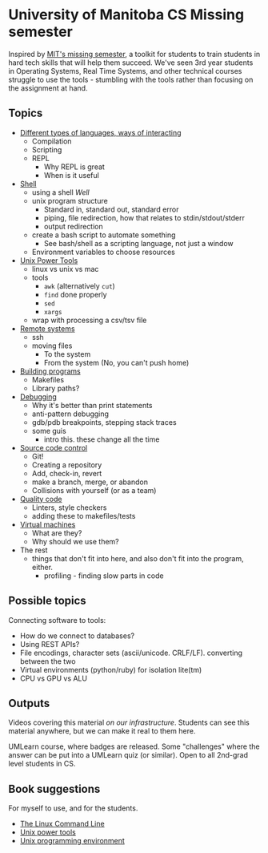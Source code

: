 
University of Manitoba CS Missing semester
==========================================

Inspired by [MIT's missing semester](https://missing.csail.mit.edu/), a toolkit for
students to train students in hard tech skills that will help them succeed.
We've seen 3rd year students in Operating Systems, Real Time Systems, and other
technical courses struggle to use the tools - stumbling with the tools rather than
focusing on the assignment at hand.

Topics
------

* [Different types of languages, ways of interacting](languages)
  * Compilation
  * Scripting
  * REPL
    * Why REPL is great
    * When is it useful
* [Shell](shell)
  * using a shell _Well_
  * unix program structure
    * Standard in, standard out, standard error
    * piping, file redirection, how that relates to stdin/stdout/stderr
    * output redirection
  * create a bash script to automate something
    * See bash/shell as a scripting language, not just a window
  * Environment variables to choose resources
* [Unix Power Tools](unix)
  * linux vs unix vs mac
  * tools
    * `awk` (alternatively `cut`)
    * `find` done properly
    * `sed`
    * `xargs`
  * wrap with processing a csv/tsv file
* [Remote systems](remote)
  * ssh
  * moving files
    * To the system
    * From the system (No, you can't push home)
* [Building programs](building)
  * Makefiles
  * Library paths?
* [Debugging](debugging)
  * Why it's better than print statements
  * anti-pattern debugging
  * gdb/pdb breakpoints, stepping stack traces
  * some guis
    * intro this. these change all the time
* [Source code control](versioning_code)
  * Git!
  * Creating a repository
  * Add, check-in, revert
  * make a branch, merge, or abandon
  * Collisions with yourself (or as a team)
* [Quality code](quality_code)
  * Linters, style checkers
  * adding these to makefiles/tests
* [Virtual machines](virtualiztion)
  * What are they?
  * Why should we use them?
* The rest
  * things that don't fit into here, and also don't fit into
    the program, either.
    * profiling - finding slow parts in code


Possible topics
---------------

Connecting software to tools:

* How do we connect to databases?
* Using REST APIs?
* File encodings, character sets (ascii/unicode. CRLF/LF). converting between the two
* Virtual environments (python/ruby) for isolation lite(tm)
* CPU vs GPU vs ALU

Outputs
-------

Videos covering this material _on our infrastructure_. Students
can see this material anywhere, but we can make it real to them here.

UMLearn course, where badges are released. Some "challenges" where the
answer can be put into a UMLearn quiz (or similar). Open to all 2nd-grad level
students in CS.

Book suggestions
-----------------

For myself to use, and for the students.

* [The Linux Command Line](https://linuxcommand.org/tlcl.php)
* [Unix power tools](https://www.amazon.ca/Unix-Power-Tools-Jerry-Peek/dp/0596003307)
* [Unix programming environment](https://www.amazon.ca/UNIX-Programming-Environment-KERNIGHAN-PIKE/dp/013937681X/ref=pd_sim_3/143-8981586-4934920)

